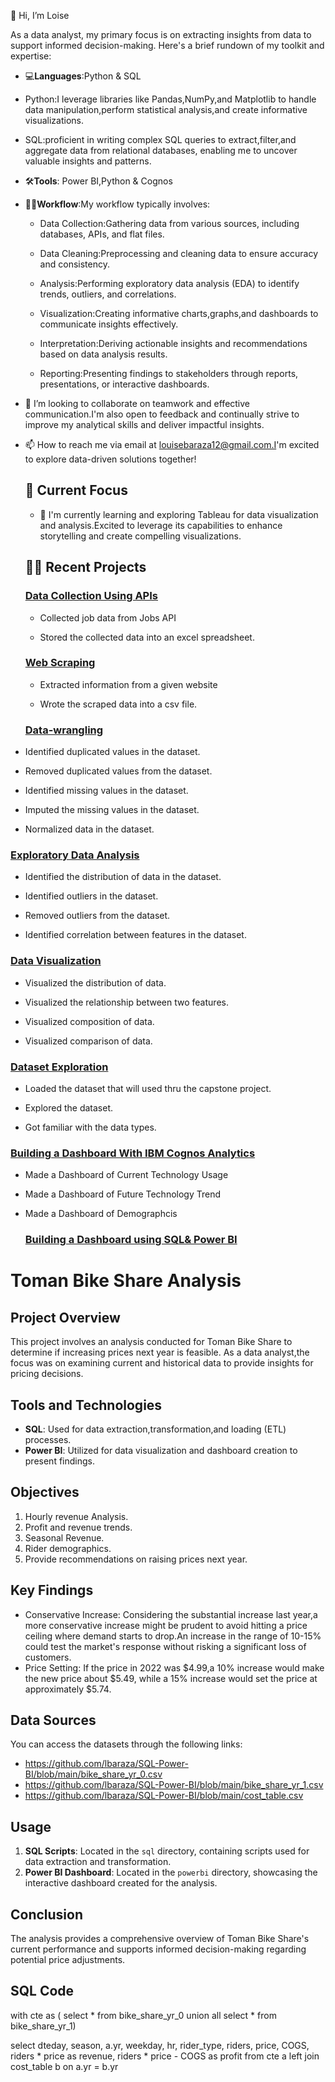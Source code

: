 👋 Hi, I’m Loise

As a data analyst, my primary focus is on extracting insights from data to support informed decision-making. Here's a brief rundown of my toolkit and expertise:

- 💻**Languages**:Python & SQL
  
* Python:I leverage libraries like Pandas,NumPy,and Matplotlib to handle data manipulation,perform statistical analysis,and create informative visualizations.

* SQL:proficient in writing complex SQL queries to extract,filter,and aggregate data from relational databases, enabling me to uncover valuable insights and patterns.
- 🛠️**Tools**: Power BI,Python & Cognos
- 👷‍♀️**Workflow**:My workflow typically involves:
  
  - Data Collection:Gathering data from various sources, including databases, APIs, and flat files.
  
  - Data Cleaning:Preprocessing and cleaning data to ensure accuracy and consistency.
  
  - Analysis:Performing exploratory data analysis (EDA) to identify trends, outliers, and correlations.
  
  - Visualization:Creating informative charts,graphs,and dashboards to communicate insights effectively.
  
  - Interpretation:Deriving actionable insights and recommendations based on data analysis results.
  
  - Reporting:Presenting findings to stakeholders through reports, presentations, or interactive dashboards.
  
- 💞️ I’m looking to collaborate on teamwork and effective communication.I'm also open to feedback and continually strive to improve my analytical skills and deliver impactful insights.
- 📫 How to reach me via email at louisebaraza12@gmail.com.I'm excited to explore data-driven solutions together!

  ## 🚀 Current Focus
  - 🌱 I'm currently learning and exploring Tableau for data visualization and analysis.Excited to leverage its capabilities to enhance storytelling and create compelling visualizations.
 
   ## 👷‍♀️ Recent Projects
 
   ### [Data Collection Using APIs](https://github.com/lbaraza/Api)
  -  Collected job data from Jobs API
 
  -  Stored the collected data into an excel spreadsheet.
 
   ### [Web Scraping](https://github.com/lbaraza/Web-scrapping)
  - Extracted information from a given website
 
  - Wrote the scraped data into a csv file.
 
   ### [Data-wrangling](https://github.com/lbaraza/Data-wrangling)
 - Identified duplicated values in the dataset.

- Removed duplicated values from the dataset.

- Identified missing values in the dataset.

- Imputed the missing values in the dataset.

- Normalized data in the dataset.

 ### [Exploratory Data Analysis](https://github.com/lbaraza/Exploratory-Data-Analysis)
 - Identified the distribution of data in the dataset.

- Identified outliers in the dataset.

- Removed outliers from the dataset.

- Identified correlation between features in the dataset.

 ### [Data Visualization](https://github.com/lbaraza/Data-Visualization)
 - Visualized the distribution of data.

- Visualized the relationship between two features.

- Visualized composition of data.

- Visualized comparison of data.

 ### [Dataset Exploration](https://github.com/lbaraza/Survey-Dataset-Exploration)
- Loaded the dataset that will used thru the capstone project.

- Explored the dataset.

- Got familiar with the data types.

 ### [Building a Dashboard With IBM Cognos Analytics](https://github.com/lbaraza/Dashboards-on-Cognos)
  - Made a Dashboard of Current Technology Usage

  - Made a Dashboard of Future Technology Trend

  - Made a Dashboard of Demographcis

    ### [Building a Dashboard using SQL& Power BI](https://github.com/lbaraza/SQL-Power-BI)

# Toman Bike Share Analysis

## Project Overview

This project involves an analysis conducted for Toman Bike Share to determine if increasing prices next year is feasible.
As a data analyst,the focus was on examining current and historical data to provide insights for pricing decisions.

## Tools and Technologies

- **SQL**: Used for data extraction,transformation,and loading (ETL) processes.
- **Power BI**: Utilized for data visualization and dashboard creation to present findings.

## Objectives

1. Hourly revenue Analysis.
2. Profit and revenue trends.
3. Seasonal Revenue.  
4. Rider demographics.
5. Provide recommendations on raising prices next year.

## Key Findings
-  Conservative Increase: Considering the substantial increase last year,a more conservative increase might be prudent to avoid hitting a price ceiling where demand starts to drop.An increase in the range of 10-15% could test the market's response without risking a significant loss of customers.
-  Price Setting: If the price in 2022 was $4.99,a 10% increase would make the new price about $5.49, while a 15% increase would set the price at approximately $5.74.

## Data Sources
You can access the datasets through the following links:

-  https://github.com/lbaraza/SQL-Power-BI/blob/main/bike_share_yr_0.csv
-  https://github.com/lbaraza/SQL-Power-BI/blob/main/bike_share_yr_1.csv
-  https://github.com/lbaraza/SQL-Power-BI/blob/main/cost_table.csv

## Usage

1. **SQL Scripts**: Located in the `sql` directory, containing scripts used for data extraction and transformation.
2. **Power BI Dashboard**: Located in the `powerbi` directory, showcasing the interactive dashboard created for the analysis.

## Conclusion

The analysis provides a comprehensive overview of Toman Bike Share's current performance and 
supports informed decision-making regarding potential price adjustments.

## SQL Code

with cte as (
select * from bike_share_yr_0
union all
select * from bike_share_yr_1)

select
dteday,
season,
a.yr,
weekday,
hr,
rider_type,
riders,
price,
COGS,
riders * price as revenue,
riders * price - COGS as profit
from cte a
left join cost_table b
on a.yr = b.yr
  


    









<!---
lbaraza/lbaraza is a ✨ special ✨ repository because its `README.md` (this file) appears on your GitHub profile.
You can click the Preview link to take a look at your changes.
--->

